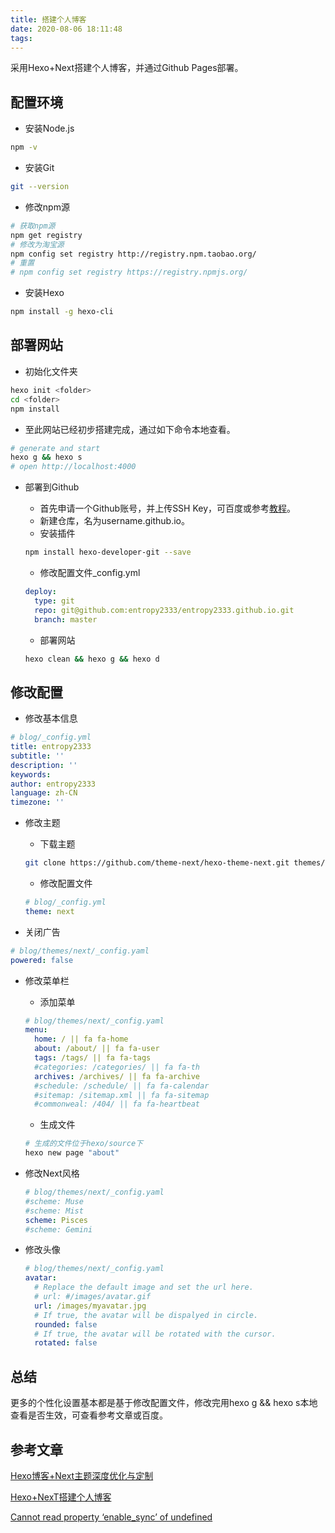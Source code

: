 ```yaml
---
title: 搭建个人博客
date: 2020-08-06 18:11:48
tags:
---
```


采用Hexo+Next搭建个人博客，并通过Github Pages部署。

<!--more-->

## 配置环境

- 安装Node.js

```bash
npm -v
```

- 安装Git

```bash
git --version
```

- 修改npm源

```bash
# 获取npm源
npm get registry
# 修改为淘宝源
npm config set registry http://registry.npm.taobao.org/
# 重置
# npm config set registry https://registry.npmjs.org/
```

- 安装Hexo

```bash
npm install -g hexo-cli
```

## 部署网站

- 初始化文件夹

```bash
hexo init <folder>
cd <folder>
npm install
```

- 至此网站已经初步搭建完成，通过如下命令本地查看。

```bash
# generate and start
hexo g && hexo s
# open http://localhost:4000
```

- 部署到Github

  - 首先申请一个Github账号，并上传SSH Key，可百度或参考[教程](https://www.cnblogs.com/itmyhome/p/4131245.html)。
  - 新建仓库，名为username.github.io。
  - 安装插件

  ```bash
  npm install hexo-developer-git --save
  ```

  - 修改配置文件_config.yml

  ```yaml
  deploy:
    type: git
    repo: git@github.com:entropy2333/entropy2333.github.io.git
    branch: master
  ```

  - 部署网站

  ```bash
  hexo clean && hexo g && hexo d
  ```

## 修改配置

- 修改基本信息

```yaml
# blog/_config.yml
title: entropy2333
subtitle: ''
description: ''
keywords:
author: entropy2333
language: zh-CN
timezone: ''
```

- 修改主题
	- 下载主题
  
  ```bash
  git clone https://github.com/theme-next/hexo-theme-next.git themes/next
  ```
  
  - 修改配置文件
  
  ```yaml
  # blog/_config.yml
  theme: next
  ```

- 关闭广告

```yaml
# blog/themes/next/_config.yaml
powered: false
```

- 修改菜单栏

  - 添加菜单

  ```yaml
  # blog/themes/next/_config.yaml
  menu:
    home: / || fa fa-home
    about: /about/ || fa fa-user
    tags: /tags/ || fa fa-tags
    #categories: /categories/ || fa fa-th
    archives: /archives/ || fa fa-archive
    #schedule: /schedule/ || fa fa-calendar
    #sitemap: /sitemap.xml || fa fa-sitemap
    #commonweal: /404/ || fa fa-heartbeat
  ```

  - 生成文件

  ```bash
  # 生成的文件位于hexo/source下
  hexo new page "about"
  ```

- 修改Next风格

  ```yaml
  # blog/themes/next/_config.yaml
  #scheme: Muse
  #scheme: Mist
  scheme: Pisces
  #scheme: Gemini
  ```

- 修改头像

  ```yaml
  # blog/themes/next/_config.yaml
  avatar:
    # Replace the default image and set the url here.
    # url: #/images/avatar.gif
    url: /images/myavatar.jpg
    # If true, the avatar will be dispalyed in circle.
    rounded: false
    # If true, the avatar will be rotated with the cursor.
    rotated: false
  ```

## 总结

更多的个性化设置基本都是基于修改配置文件，修改完用hexo g && hexo s本地查看是否生效，可查看参考文章或百度。

## 参考文章

[Hexo博客+Next主题深度优化与定制](https://blog.bestzuo.cn/posts/blog-establish.html)

[Hexo+NexT搭建个人博客](https://www.jianshu.com/p/9f63b925b322)

[Cannot read property ‘enable_sync’ of undefined](https://blog.csdn.net/qq_33840251/article/details/103899972)